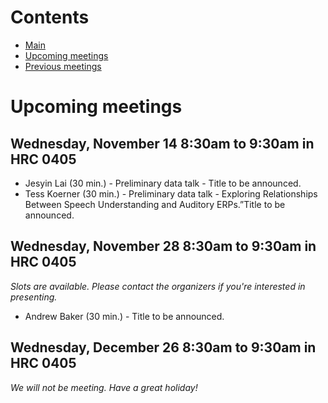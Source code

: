 # Contents

* [Main](index.md)
* [Upcoming meetings](upcoming.md)
* [Previous meetings](prior.md)

# Upcoming meetings

## Wednesday, November 14 8:30am to 9:30am in HRC 0405
* Jesyin Lai (30 min.) - Preliminary data talk - Title to be announced.
* Tess Koerner (30 min.) - Preliminary data talk - Exploring Relationships Between Speech Understanding and Auditory ERPs.”Title to be announced.

## Wednesday, November 28 8:30am to 9:30am in HRC 0405
*Slots are available. Please contact the organizers if you're interested in
presenting.*
* Andrew Baker (30 min.) - Title to be announced.

## Wednesday, December 26 8:30am to 9:30am in HRC 0405
*We will not be meeting. Have a great holiday!*

